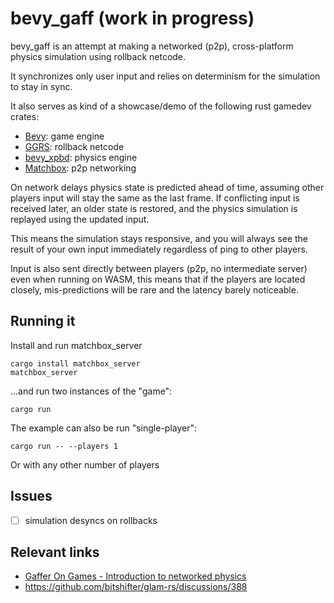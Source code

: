# bevy_gaff (work in progress)

bevy_gaff is an attempt at making a networked (p2p), cross-platform physics
simulation using rollback netcode.

It synchronizes only user input and relies on determinism for the simulation to
stay in sync.

It also serves as kind of a showcase/demo of the following rust gamedev crates:

- [Bevy](https://bevyengine.org): game engine
- [GGRS](https://github.com/gschup/ggrs): rollback netcode
- [bevy_xpbd](https://github.com/Jondolf/bevy_xpbd): physics engine
- [Matchbox](https://github.com/johanhelsing/matchbox): p2p networking

On network delays physics state is predicted ahead of time, assuming other
players input will stay the same as the last frame. If conflicting input is
received later, an older state is restored, and the physics simulation is
replayed using the updated input.

This means the simulation stays responsive, and you will always see the result
of your own input immediately regardless of ping to other players.

Input is also sent directly between players (p2p, no intermediate server) even
when running on WASM,  this means that if the players are located closely,
mis-predictions will be rare and the latency barely noticeable.

## Running it

Install and run matchbox_server

```shell
cargo install matchbox_server
matchbox_server
```

...and run two instances of the "game":

```shell
cargo run
```

The example can also be run "single-player":

```shell
cargo run -- --players 1
```

Or with any other number of players

## Issues

- [ ] simulation desyncs on rollbacks

## Relevant links

- [Gaffer On Games - Introduction to networked physics](https://gafferongames.com/post/introduction_to_networked_physics/)
- https://github.com/bitshifter/glam-rs/discussions/388